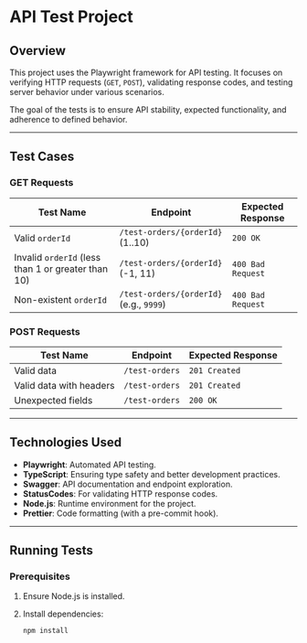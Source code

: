 # API Test Project

## Overview

This project uses the Playwright framework for API testing. It focuses on verifying HTTP requests (`GET`, `POST`), validating response codes, and testing server behavior under various scenarios.

The goal of the tests is to ensure API stability, expected functionality, and adherence to defined behavior.

---

## Test Cases

### GET Requests

| Test Name                                          | Endpoint                                  | Expected Response |
| -------------------------------------------------- | ----------------------------------------- | ----------------- |
| Valid `orderId`                                    | `/test-orders/{orderId}` (1..10)          | `200 OK`          |
| Invalid `orderId` (less than 1 or greater than 10) | `/test-orders/{orderId}` (-1, 11)         | `400 Bad Request` |
| Non-existent `orderId`                             | `/test-orders/{orderId}` (e.g., `9999`)   | `400 Bad Request` |

### POST Requests

| Test Name               | Endpoint       | Expected Response |
| ----------------------- | -------------- | ----------------- |
| Valid data              | `/test-orders` | `201 Created`     |
| Valid data with headers | `/test-orders` | `201 Created`     |
| Unexpected fields       | `/test-orders` | `200 OK`          |

---

## Technologies Used

- **Playwright**: Automated API testing.
- **TypeScript**: Ensuring type safety and better development practices.
- **Swagger**: API documentation and endpoint exploration.
- **StatusCodes**: For validating HTTP response codes.
- **Node.js**: Runtime environment for the project.
- **Prettier**: Code formatting (with a pre-commit hook).

---

## Running Tests

### Prerequisites

1. Ensure Node.js is installed.
2. Install dependencies:

   ```bash
   npm install

